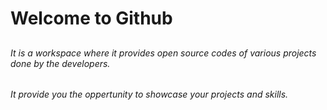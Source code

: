 # <h1>Welcome to Github</h1>
## <h6>It is a workspace where it provides open source codes of various projects done by the developers.</h6>
###### <h6>It provide you the oppertunity to showcase your projects and skills. </h6>
